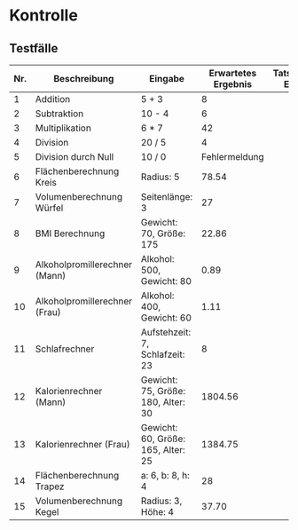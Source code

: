 # Kontrolle

## Testfälle

| Nr. | Beschreibung | Eingabe | Erwartetes Ergebnis | Tatsächliches Ergebnis |
|-----|--------------|---------|---------------------|------------------------|
| 1   | Addition     | 5 + 3   | 8                   |                        |
| 2   | Subtraktion  | 10 - 4  | 6                   |                        |
| 3   | Multiplikation | 6 * 7 | 42                  |                        |
| 4   | Division     | 20 / 5  | 4                   |                        |
| 5   | Division durch Null | 10 / 0 | Fehlermeldung |                        |
| 6   | Flächenberechnung Kreis | Radius: 5 | 78.54  |                        |
| 7   | Volumenberechnung Würfel | Seitenlänge: 3 | 27 |                      |
| 8   | BMI Berechnung | Gewicht: 70, Größe: 175 | 22.86 |                    |
| 9   | Alkoholpromillerechner (Mann) | Alkohol: 500, Gewicht: 80 | 0.89      |                        |
| 10  | Alkoholpromillerechner (Frau) | Alkohol: 400, Gewicht: 60 | 1.11      |                        |
| 11  | Schlafrechner | Aufstehzeit: 7, Schlafzeit: 23 | 8                    |                        |
| 12  | Kalorienrechner (Mann) | Gewicht: 75, Größe: 180, Alter: 30 | 1804.56 |                        |
| 13  | Kalorienrechner (Frau) | Gewicht: 60, Größe: 165, Alter: 25 | 1384.75 |                        |
| 14  | Flächenberechnung Trapez | a: 6, b: 8, h: 4 | 28                      |                        |
| 15  | Volumenberechnung Kegel | Radius: 3, Höhe: 4 | 37.70                  |                        |



